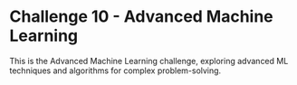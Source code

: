 # Challenge 10 - Advanced Machine Learning

This is the Advanced Machine Learning challenge, exploring advanced ML techniques and algorithms for complex problem-solving.
